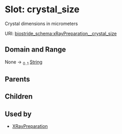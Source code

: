
# Slot: crystal_size

Crystal dimensions in micrometers

URI: [biostride_schema:xRayPreparation__crystal_size](https://w3id.org/biostride/schema/xRayPreparation__crystal_size)


## Domain and Range

None &#8594;  <sub>0..1</sub> [String](types/String.md)

## Parents


## Children


## Used by

 * [XRayPreparation](XRayPreparation.md)
